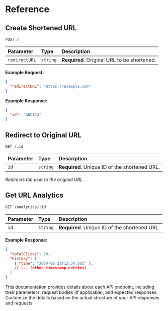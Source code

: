 # Reference

## Create Shortened URL

```http
POST /
```

| Parameter | Type     | Description                |
| :-------- | :------- | :------------------------- |
| `redirectURL` | `string` | **Required**. Original URL to be shortened. |

**Example Request:**
```json
{
  "redirectURL": "https://example.com"
}
```

**Example Response:**
```json
{
  "id": "ABC123"
}
```

## Redirect to Original URL

```http
GET /:id
```

| Parameter | Type     | Description                       |
| :-------- | :------- | :-------------------------------- |
| `id`      | `string` | **Required**. Unique ID of the shortened URL. |

*Redirects the user to the original URL.*

## Get URL Analytics

```http
GET /analytics/:id
```

| Parameter | Type     | Description                       |
| :-------- | :------- | :-------------------------------- |
| `id`      | `string` | **Required**. Unique ID of the shortened URL. |

**Example Response:**
```json
{
  "totalClicks": 10,
  "history": [
    { "time": "2024-01-23T12:34:56Z" },
    // ... (other timestamp entries)
  ]
}
```

This documentation provides details about each API endpoint, including their parameters, request bodies (if applicable), and expected responses. Customize the details based on the actual structure of your API responses and requests.
